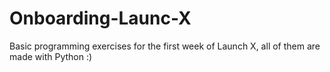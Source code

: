 # Onboarding-Launc-X

Basic programming exercises for the first week of Launch X, all of them are made with Python :)
